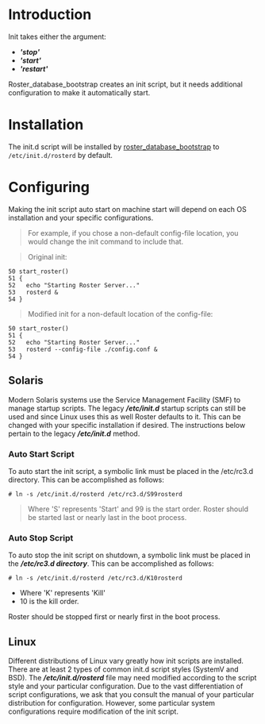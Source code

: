 

# Introduction #

Init takes either the argument:
  * **_'stop'_**
  * **_'start'_**
  * **_'restart'_**

Roster\_database\_bootstrap creates an init script, but it needs additional configuration to make it automatically start.

# Installation #

The init.d script will be installed by [roster\_database\_bootstrap](Installation#Installing_Roster_Components.md) to `/etc/init.d/rosterd` by default.

# Configuring #

Making the init script auto start on machine start will depend on each OS installation and your specific configurations.

> For example, if you chose a non-default config-file location, you would change the init command to include that.

> Original init:
```
50 start_roster()
51 {
52   echo "Starting Roster Server..."
53   rosterd &
54 }
```
> Modified init for a non-default location of the config-file:
```
50 start_roster()
51 {
52   echo "Starting Roster Server..."
53   rosterd --config-file ./config.conf &
54 }
```

## Solaris ##

Modern Solaris systems use the Service Management Facility (SMF) to manage startup scripts. The legacy **_/etc/init.d_** startup scripts can still be used and since Linux uses this as well Roster defaults to it. This can be changed with your specific installation if desired. The instructions below pertain to the legacy **_/etc/init.d_** method.

### Auto Start Script ###

To auto start the init script, a symbolic link must be placed in the /etc/rc3.d directory. This can be accomplished as follows:
```
# ln -s /etc/init.d/rosterd /etc/rc3.d/S99rosterd
```

> Where 'S' represents 'Start' and 99 is the start order. Roster should be started last or nearly last in the boot process.

### Auto Stop Script ###

To auto stop the init script on shutdown, a symbolic link must be placed in the **_/etc/rc3.d directory_**. This can be accomplished as follows:
```
# ln -s /etc/init.d/rosterd /etc/rc3.d/K10rosterd
```

  * Where 'K' represents 'Kill'
  * 10 is the kill order.

Roster should be stopped first or nearly first in the boot process.

## Linux ##

Different distributions of Linux vary greatly how init scripts are installed. There are at least 2 types of common init.d script styles (SystemV and BSD). The **_/etc/init.d/rosterd_** file may need modified according to the script style and your particular configuration. Due to the vast differentiation of script configurations, we ask that you consult the manual of your particular distribution for configuration. However, some particular system configurations require modification of the init script.